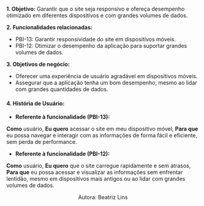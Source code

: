 **1. Objetivo:** Garantir que o site seja responsivo e ofereça desempenho otimizado em diferentes dispositivos e com grandes volumes de dados.

**2. Funcionalidades relacionadas:**

- PBI-13: Garantir responsividade do site em dispositivos móveis.
- PBI-12: Otimizar o desempenho da aplicação para suportar grandes volumes de dados.

**3. Objetivos de negócio:**

- Oferecer uma experiência de usuário agradável em dispositivos móveis.
- Assegurar que a aplicação tenha um bom desempenho, mesmo ao lidar com grandes quantidades de dados.

#### **4. História de Usuário:**

- **Referente à funcionalidade (PBI-13):**

**Como** usuário, **Eu quero** acessar o site em meu dispositivo móvel, **Para que** eu possa navegar e interagir com as informações de forma fácil e eficiente, sem perda de performance.

- **Referente à funcionalidade (PBI-12):**

**Como** usuário, **Eu quero** que o site carregue rapidamente e sem atrasos, **Para que** eu possa acessar e visualizar as informações sem enfrentar lentidão, mesmo em dispositivos mais antigos ou ao lidar com grandes volumes de dados.

<center>Autora: Beatriz Lins </center>